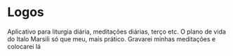 # Logos

Aplicativo para liturgia diária, meditações diárias, terço etc. O plano de vida do Italo Marsili só que meu, mais prático. Gravarei minhas meditações e colocarei lá
